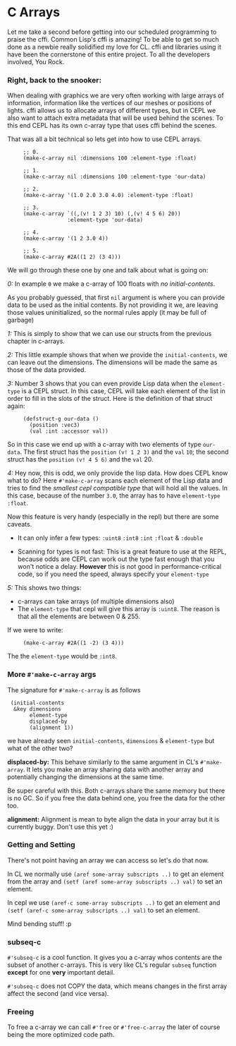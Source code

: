 # C Arrays

Let me take a second before getting into our scheduled programming to praise the cffi.  Common Lisp's cffi is amazing! To be able to get so much done as a newbie really solidified my love for CL.  cffi and libraries using it have been the cornerstone of this entire project. To all the developers involved, You Rock.

### Right, back to the snooker:

When dealing with graphics we are very often working with large arrays of information, information like the vertices of our meshes or positions of lights. cffi allows us to allocate arrays of different types, but in CEPL we also want to attach extra metadata that will be used behind the scenes.  To this end CEPL has its own c-array type that uses cffi behind the scenes.

That was all a bit technical so lets get into how to use CEPL arrays.

```
	 ;; 0.
	 (make-c-array nil :dimensions 100 :element-type :float)

	 ;; 1.
	 (make-c-array nil :dimensions 100 :element-type 'our-data)

	 ;; 2.
	 (make-c-array '(1.0 2.0 3.0 4.0) :element-type :float)

	 ;; 3.
	 (make-c-array `((,(v! 1 2 3) 10) (,(v! 4 5 6) 20))
                   :element-type 'our-data)

	 ;; 4.
     (make-c-array '(1 2 3.0 4))

	 ;; 5.
	 (make-c-array #2A((1 2) (3 4)))
```

We will go through these one by one and talk about what is going on:

*0:*
In example `0` we make a c-array of 100 floats with *no initial-contents*.

As you probably guessed, that first `nil` argument is where you can provide data to be used as the initial contents. By not providing it we, are leaving those values uninitialized, so the normal rules apply (it may be full of garbage)

*1:*
This is simply to show that we can use our structs from the previous chapter in c-arrays.

*2:*
This little example shows that when we provide the `initial-contents`, we can leave out the dimensions. The dimensions will be made the same as those of the data provided.

*3:*
Number 3 shows that you can even provide Lisp data when the `element-type` is a CEPL struct. In this case, CEPL will take each element of the list in order to fill in the slots of the struct.  Here is the definition of that struct again:

```
	 (defstruct-g our-data ()
	   (position :vec3)
	   (val :int :accessor val))
```

So in this case we end up with a c-array with two elements of type `our-data`. The first struct has the `position` `(v! 1 2 3)` and the `val` `10`; the second struct has the `position` `(v! 4 5 6)` and the `val` 20.

*4:*
Hey now, this is odd, we only provide the lisp data. How does CEPL know what to do?  Here `#'make-c-array` scans each element of the Lisp data and tries to find the *smallest cepl compatible type* that will hold all the values. In this case, because of the number `3.0`, the array has to have `element-type` `:float`.

Now this feature is very handy (especially in the repl) but there are some caveats.

- It can only infer a few types:
  `:uint8` `:int8` `:int` `:float` & `:double`

- Scanning for types is not fast:
  This is a great feature to use at the REPL, because odds are CEPL can work out the type fast enough that you won't notice a delay. **However** this is not good in performance-critical code, so if you need the speed, always specify your `element-type`

*5:*
This shows two things:

 - c-arrays can take arrays (of multiple dimensions also)
 - The `element-type` that cepl will give this array is `:uint8`. The reason is that all the elements are between 0 & 255.

If we were to write:

```
	 (make-c-array #2A((1 -2) (3 4)))
```

The the `element-type` would be `:int8`.


### More `#'make-c-array` args

The signature for `#'make-c-array` is as follows

```
 (initial-contents
  &key dimensions
       element-type
	   displaced-by
	   (alignment 1))
```

we have already seen `initial-contents`, `dimensions` & `element-type` but what of the other two?

**displaced-by:**
This behave similarly to the same argument in CL's `#'make-array`. It lets you make an array sharing data with another array and potentially changing the dimensions at the same time.

Be super careful with this. Both c-arrays share the same memory but there is no GC. So if you free the data behind one, you free the data for the other too.

**alignment:**
Alignment is mean to byte align the data in your array but it is currently buggy. Don't use this yet :)


### Getting and Setting

There's not point having an array we can access so let's do that now.

In CL we normally use `(aref some-array subscripts ..)` to get an element from the array and `(setf (aref some-array subscripts ..) val)` to set an element.

In cepl we use `(aref-c some-array subscripts ..)` to get an element and `(setf (aref-c some-array subscripts ..) val)` to set an element.

Mind bending stuff! :p

### subseq-c

`#'subseq-c` is a cool function. It gives you a c-array whos contents are the subset of another c-arrays. This is very like CL's regular `subseq` function **except** for one **very** important detail.

`#'subseq-c` does not COPY the data, which means changes in the first array affect the second (and vice versa).

### Freeing

To free a c-array we can call `#'free` or `#'free-c-array` the later of course being the more optimized code path.
